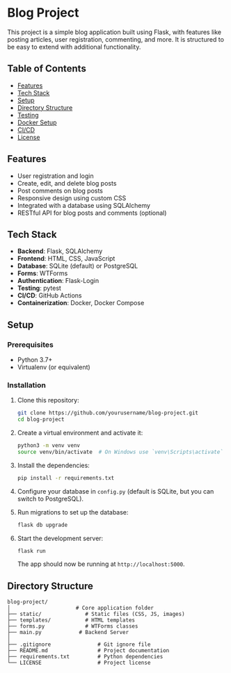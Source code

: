 # Blog Project

This project is a simple blog application built using Flask, with features like posting articles, user registration, commenting, and more. It is structured to be easy to extend with additional functionality.

## Table of Contents
- [Features](#features)
- [Tech Stack](#tech-stack)
- [Setup](#setup)
- [Directory Structure](#directory-structure)
- [Testing](#testing)
- [Docker Setup](#docker-setup)
- [CI/CD](#cicd)
- [License](#license)

## Features
- User registration and login
- Create, edit, and delete blog posts
- Post comments on blog posts
- Responsive design using custom CSS
- Integrated with a database using SQLAlchemy
- RESTful API for blog posts and comments (optional)

## Tech Stack
- **Backend**: Flask, SQLAlchemy
- **Frontend**: HTML, CSS, JavaScript
- **Database**: SQLite (default) or PostgreSQL
- **Forms**: WTForms
- **Authentication**: Flask-Login
- **Testing**: pytest
- **CI/CD**: GitHub Actions
- **Containerization**: Docker, Docker Compose

## Setup

### Prerequisites
- Python 3.7+
- Virtualenv (or equivalent)

### Installation

1. Clone this repository:
    ```bash
    git clone https://github.com/yourusername/blog-project.git
    cd blog-project
    ```

2. Create a virtual environment and activate it:
    ```bash
    python3 -m venv venv
    source venv/bin/activate  # On Windows use `venv\Scripts\activate`
    ```

3. Install the dependencies:
    ```bash
    pip install -r requirements.txt
    ```

4. Configure your database in `config.py` (default is SQLite, but you can switch to PostgreSQL).

5. Run migrations to set up the database:
    ```bash
    flask db upgrade
    ```

6. Start the development server:
    ```bash
    flask run
    ```

    The app should now be running at `http://localhost:5000`.

## Directory Structure

```plaintext
blog-project/
│                     # Core application folder
├── static/              # Static files (CSS, JS, images)
├── templates/           # HTML templates
├── forms.py             # WTForms classes
├── main.py            # Backend Server 
│
├── .gitignore               # Git ignore file
├── README.md                # Project documentation
├── requirements.txt         # Python dependencies
└── LICENSE                  # Project license

